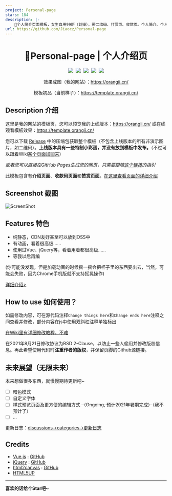 ```yaml
---
project: Personal-page
stars: 184
description: |-
    🍊个人简介页面模板，女生自用99新（划掉），带二维码、打赏页、收款页。个人简介、个人介绍网页.
url: https://github.com/Jiaocz/Personal-page
---
```


<h1 align="center">🌈Personal-page | 个人介绍页</h1>
<p align="center">
  <a href="https://github.com/Jiaocz/Personal-page/blob/master/LICENSE"><img src="https://img.shields.io/github/license/jiaocz/personal-page" /></a>&nbsp;
  <a href="https://github.com/Jiaocz/Personal-page/releases"><img src="https://img.shields.io/github/v/release/jiaocz/personal-page.svg" /></a>&nbsp;
  <a href="https://github.com/Jiaocz/Personal-page/commits/master"><img src="https://img.shields.io/github/commits-since/Jiaocz/personal-page/latest" /></a>&nbsp;
  <a href="https://github.com/Jiaocz/Personal-page/pulse"><img src="https://visitor-badge.glitch.me/badge?page_id=Jiaocz.Personal-page" /></a>&nbsp;
  <a href="https://github.com/Jiaocz/Personal-page"><img src="https://img.shields.io/github/stars/jiaocz/personal-page?style=social" /></a>
</p>
<p align="center">
  效果成图（我的网站）：<a href="https://orangii.cn/">https://orangii.cn/</a>
</p>
<p align="center">
  模板初品（当前样子）：<a href="https://template.orangii.cn">https://template.orangii.cn/</a>
</p>

## Description 介绍

这里是我的网站的模板页，您可以预览我的上线版本：https://orangii.cn/ 或在线观看模板效果：https://template.orangii.cn/

您可以下载 [Release](https://github.com/Jiaocz/Personal-page/releases) 中的压缩包获取整个模板（不包含上线版本的所有非演示图片，如二维码）。**上线版本具有一些特制小彩蛋，并没有放到模板中发布。**（不过可以跟着Wiki[某个页面加回来](https://github.com/Jiaocz/Personal-page/wiki/%E8%A2%AB%E5%88%A0%E5%8E%BB%E7%9A%84%E5%86%85%E5%AE%B9)）

_或者您可以直接在GitHub Pages生成您的网页，只需要跟随[这个链接](https://github.com/Jiaocz/Personal-page/wiki/%E4%BB%A5%E6%AD%A4%E6%A8%A1%E6%9D%BF%E4%B8%BA%E5%9F%BA%E7%A1%80%E9%80%9A%E8%BF%87GitHub-pages%E5%BB%BA%E7%AB%8B%E8%87%AA%E5%B7%B1%E7%9A%84%E7%BD%91%E9%A1%B5)的指引_

此模板包含有**介绍页面**、**收款码页面**和**赞赏页面**。[在这里查看页面的详细介绍](https://github.com/Jiaocz/Personal-page/wiki/%E4%B8%AA%E4%BA%BA%E4%BB%8B%E7%BB%8D%E6%A8%A1%E6%9D%BF%E8%AF%A6%E7%BB%86%E4%BB%8B%E7%BB%8D)

## Screenshot 截图
![ScreenShot](https://user-images.githubusercontent.com/14857984/129847923-33ea7ccd-90ae-48a1-864c-464bf170bc0d.png)

## Features 特色

- 纯静态，CDN友好甚至可以放到OSS中
- 有动画，看着很高级……
- 使用过Vue、jQuery等，看着用着都很高级……
- 等我以后再编

(你可能没发现，但是加载动画的时候摇一摇会把杯子里的东西要出去，当然，可能会失败，因为Chrome手机版就不支持摇晃操作)

[详细介绍>](https://github.com/Jiaocz/Personal-page/wiki/%E4%B8%AA%E4%BA%BA%E4%BB%8B%E7%BB%8D%E6%A8%A1%E6%9D%BF%E8%AF%A6%E7%BB%86%E4%BB%8B%E7%BB%8D)

## How to use 如何使用？

如需修改内容，可在源代码注释`Change things here`和`Change ends here`注释之间查看并修改，部分内容在js中使用双斜杠注释单独标出

[在Wiki里有详细修改教程，不难](https://github.com/Jiaocz/Personal-page/wiki)

在2021年8月21日修改协议为BSD 2-Clause，以防止一些人偷用并修改版权信息。再此希望使用代码时**注重作者的版权**，并保留页脚的Github源链接。

## 未来展望（无限未来）
本来想做很多东西，就慢慢期待更新吧~

- [ ] 暗色模式
- [ ] 自定义字体
- [ ] 样式预览页面及更方便的编辑方式 ~~（Ongoing, 预计2021年暑期完成）~~（我不预计了）
- [ ] ...

更新日志：[discussions->categories->更新日志](https://github.com/Jiaocz/Personal-page/discussions/categories/%E6%9B%B4%E6%96%B0%E6%97%A5%E5%BF%97)

## Credits
- [Vue.js](https://vuejs.org/) : [GitHub](https://github.com/vuejs/vue)
- [jQuery](https://jquery.com/) : [GitHub](https://github.com/jquery/jquery)
- [html2canvas](https://html2canvas.hertzen.com) : [GitHub](https://github.com/niklasvh/html2canvas)
- [HTML5UP](https://html5up.net/)

------

**喜欢的话给个Star吧~**

<!--
Copyright (c) 2021, Orangii|橙梓
All rights reserved.
-->

